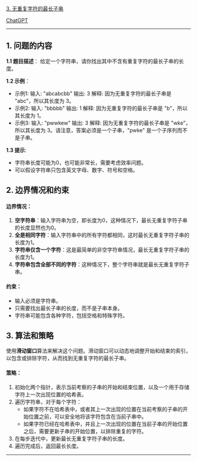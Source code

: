 [3. 无重复字符的最长子串](https://leetcode.cn/problems/longest-substring-without-repeating-characters)

[ChatGPT](https://chat.openai.com/share/be4a5ed6-2ced-46ef-ae6c-4156b986ab10)

---

## 1. 问题的内容
**1.1 题目描述**：
给定一个字符串，请你找出其中不含有重复字符的最长子串的长度。

**1.2 示例**：
- 示例1: 输入: "abcabcbb" 输出: 3 解释: 因为无重复字符的最长子串是 "abc"，所以其长度为 3。
- 示例2: 输入: "bbbbb" 输出: 1 解释: 因为无重复字符的最长子串是 "b"，所以其长度为 1。
- 示例3: 输入: "pwwkew" 输出: 3 解释: 因为无重复字符的最长子串是 "wke"，所以其长度为 3。请注意，答案必须是一个子串，"pwke" 是一个子序列而不是子串。

**1.3 提示**:
- 字符串长度可能为0，也可能非常长，需要考虑效率问题。
- 可以假设字符串只包含英文字母、数字、符号和空格。

## 2. 边界情况和约束
#### 边界情况：
1. **空字符串**：输入字符串为空，即长度为0，这种情况下，最长无重复字符子串的长度显然也为0。
2. **全是相同字符**：输入字符串中的所有字符都相同，这时最长无重复字符子串的长度为1。
3. **字符串仅含一个字符**：这是最简单的非空字符串情况，最长无重复字符子串的长度为1。
4. **字符串包含全部不同的字符**：这种情况下，整个字符串就是最长无重复字符子串。

#### 约束：
- 输入必须是字符串。
- 只需要找出最长子串的长度，而不是子串本身。
- 字符串可能包含各种字符，包括空格和特殊字符。


## 3. 算法和策略
使用**滑动窗口**算法来解决这个问题。滑动窗口可以动态地调整开始和结束的索引，以包含或排除字符，从而找到无重复字符的最长子串。

#### 策略：
1. 初始化两个指针，表示当前考察的子串的开始和结束位置，以及一个用于存储字符上一次出现位置的哈希表。
2. 遍历字符串，对于每个字符：
   - 如果字符不在哈希表中，或者其上一次出现的位置在当前考察的子串的开始位置之前，可以安全地将该字符包含在当前子串中。
   - 如果字符已经在哈希表中，并且上一次出现的位置在当前子串的开始位置之后，需要更新子串的开始位置，以排除重复的字符。
3. 在每步迭代中，更新最长无重复字符子串的长度。
4. 遍历完成后，返回最长长度。
---